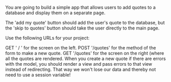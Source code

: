 You are going to build a simple app that allows users to add quotes to a database and display them on a separate page.

The 'add my quote' button should add the user's quote to the database, but the 'skip to quotes' button should take the user directly to the main page.

Use the following URLs for your project:

GET ' / ' for the screen on the left.
POST '/quotes' for the method of the form to make a new quote.
GET '/quotes' for the screen on the right (where all the quotes are rendered.
When you create a new quote if there are errors with the model, you should render a view and pass errors to that view instead of redirecting. That way we won't lose our data and thereby not need to use a session variable!


